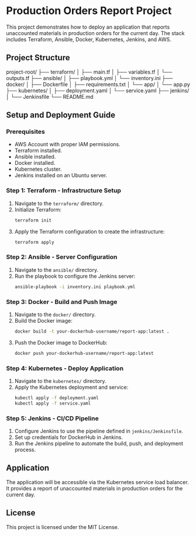 # Production Orders Report Project

This project demonstrates how to deploy an application that reports unaccounted materials in production orders for the current day. The stack includes Terraform, Ansible, Docker, Kubernetes, Jenkins, and AWS.

## Project Structure

project-root/
├── terraform/
│ ├── main.tf
│ ├── variables.tf
│ └── outputs.tf
├── ansible/
│ ├── playbook.yml
│ └── inventory.ini
├── docker/
│ ├── Dockerfile
│ ├── requirements.txt
│ └── app/
│ └── app.py
├── kubernetes/
│ ├── deployment.yaml
│ └── service.yaml
├── jenkins/
│ └── Jenkinsfile
└── README.md


## Setup and Deployment Guide

### Prerequisites

- AWS Account with proper IAM permissions.
- Terraform installed.
- Ansible installed.
- Docker installed.
- Kubernetes cluster.
- Jenkins installed on an Ubuntu server.

### Step 1: Terraform - Infrastructure Setup

1. Navigate to the `terraform/` directory.
2. Initialize Terraform:
    ```sh
    terraform init
    ```
3. Apply the Terraform configuration to create the infrastructure:
    ```sh
    terraform apply
    ```

### Step 2: Ansible - Server Configuration

1. Navigate to the `ansible/` directory.
2. Run the playbook to configure the Jenkins server:
    ```sh
    ansible-playbook -i inventory.ini playbook.yml
    ```

### Step 3: Docker - Build and Push Image

1. Navigate to the `docker/` directory.
2. Build the Docker image:
    ```sh
    docker build -t your-dockerhub-username/report-app:latest .
    ```
3. Push the Docker image to DockerHub:
    ```sh
    docker push your-dockerhub-username/report-app:latest
    ```

### Step 4: Kubernetes - Deploy Application

1. Navigate to the `kubernetes/` directory.
2. Apply the Kubernetes deployment and service:
    ```sh
    kubectl apply -f deployment.yaml
    kubectl apply -f service.yaml
    ```

### Step 5: Jenkins - CI/CD Pipeline

1. Configure Jenkins to use the pipeline defined in `jenkins/Jenkinsfile`.
2. Set up credentials for DockerHub in Jenkins.
3. Run the Jenkins pipeline to automate the build, push, and deployment process.

## Application

The application will be accessible via the Kubernetes service load balancer. It provides a report of unaccounted materials in production orders for the current day.

## License

This project is licensed under the MIT License.
